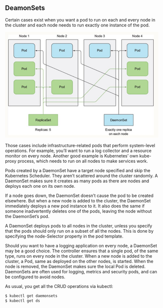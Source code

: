 ## DeamonSets

Certain cases exist when you want a pod to run on each and every node in the cluster and each node needs to run exactly one instance of the pod.

<img src=".\images\p3_deamonsets.jpg"/>

Those cases include infrastructure-related pods that perform system-level operations. For example, you’ll want to run a log collector and a resource monitor on every node. Another good example is Kubernetes’ own kube-proxy process, which needs to run on all nodes to make services work.

Pods created by a DaemonSet have a target node specified and skip the Kubernetes Scheduler. They aren’t scattered around the cluster randomly. A DaemonSet makes sure it creates as many pods as there are nodes and deploys each one on its own node.

If a node goes down, the DaemonSet doesn’t cause the pod to be created elsewhere. But when a new node is added to the cluster, the DaemonSet immediately deploys a new pod instance to it. It also does the same if someone inadvertently deletes one of the pods, leaving the node without the DaemonSet’s pod.

A DaemonSet deploys pods to all nodes in the cluster, unless you specify that the pods should only run on a subset of all the nodes. This is done by specifying the node-Selector property in the pod template.

Should you want to have a logging application on every node, a DaemonSet may be a good choice. The controller ensures that a single pod, of the same type, runs on every node in the cluster. When a new node is added to the cluster, a Pod, same as deployed on the other nodes, is started. When the node is removed, the DaemonSet makes sure the local Pod is deleted. DaemonSets are often used for logging, metrics and security pods, and can be configured to avoid nodes.

As usual, you get all the CRUD operations via kubectl: ​

```shell
$ kubectl get daemonsets
$ kubectl get ds
```
